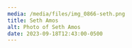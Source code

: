 ```yaml
---
media: /media/files/img_0866-seth.png
title: Seth Amos
alt: Photo of Seth Amos
date: 2023-09-18T12:43:00-0500
---
```

